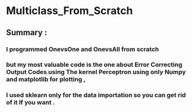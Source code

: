 # Multiclass_From_Scratch
## Summary :
### I programmed OnevsOne and OnevsAll from scratch 
### but my most valuable code is the one about Error Correcting Output Codes using The kernel Perceptron  using only Numpy and matplotlib for plotting , 
### I used sklearn only for the data importation so you can get rid of it If you want .
